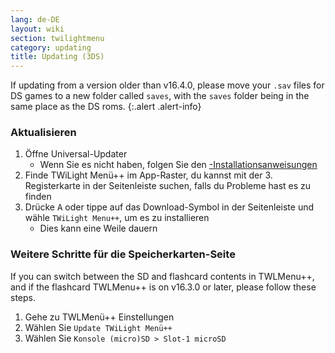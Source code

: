 ```yaml
---
lang: de-DE
layout: wiki
section: twilightmenu
category: updating
title: Updating (3DS)
---
```


If updating from a version older than v16.4.0, please move your `.sav` files for DS games to a new folder called `saves`, with the `saves` folder being in the same place as the DS roms.
{:.alert .alert-info}

### Aktualisieren
1. Öffne Universal-Updater
   - Wenn Sie es nicht haben, folgen Sie den [-Installationsanweisungen](installing-3ds)
1. Finde TWiLight Menü++ im App-Raster, du kannst mit der 3. Registerkarte in der Seitenleiste suchen, falls du Probleme hast es zu finden
1. Drücke <kbd class="face">A</kbd> oder tippe auf das Download-Symbol in der Seitenleiste und wähle `TWiLight Menu++`, um es zu installieren
   - Dies kann eine Weile dauern

### Weitere Schritte für die Speicherkarten-Seite

If you can switch between the SD and flashcard contents in TWLMenu++, and if the flashcard TWLMenu++ is on v16.3.0 or later, please follow these steps.

1. Gehe zu TWLMenü++ Einstellungen
1. Wählen Sie `Update TWiLight Menü++`
1. Wählen Sie `Konsole (micro)SD > Slot-1 microSD`

